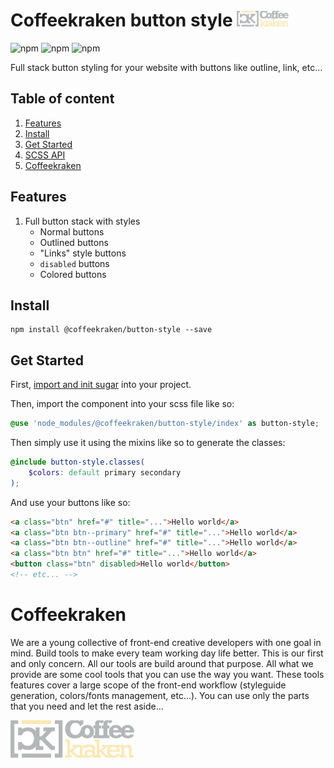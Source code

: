 # Coffeekraken button style <img src=".resources/coffeekraken-logo.jpg" height="25px" />

![npm](https://img.shields.io/npm/l/@coffeekraken/button-style?style=flat-square)
![npm](https://img.shields.io/npm/v/@coffeekraken/button-style?style=flat-square)
![npm](https://img.shields.io/npm/dw/@coffeekraken/button-style?style=flat-square)

Full stack button styling for your website with buttons like outline, link, etc...

## Table of content

1. [Features](#readme-features)
2. [Install](#readme-install)
3. [Get Started](#readme-get-started)
4. [SCSS API](doc/src/scss)
5. [Coffeekraken](#readme-coffeekraken)

<a name="readme-features"></a>
## Features

1. Full button stack with styles
	- Normal buttons
	- Outlined buttons
	- "Links" style buttons
	- `disabled` buttons
	- Colored buttons

<a name="readme-install"></a>
## Install

```
npm install @coffeekraken/button-style --save
```

<a name="readme-get-started"></a>
## Get Started

First, [import and init sugar](https://github.com/coffeekraken/coffeekraken/tree/master/util/sugar) into your project.

Then, import the component into your scss file like so:

```scss
@use 'node_modules/@coffeekraken/button-style/index' as button-style;
```

Then simply use it using the mixins like so to generate the classes:

```scss
@include button-style.classes(
	$colors: default primary secondary
);
```

And use your buttons like so:

```html
<a class="btn" href="#" title="...">Hello world</a>
<a class="btn btn--primary" href="#" title="...">Hello world</a>
<a class="btn btn--outline" href="#" title="...">Hello world</a>
<a class="btn btn" href="#" title="...">Hello world</a>
<button class="btn" disabled>Hello world</button>
<!-- etc... -->
```

<a name="readme-coffeekraken"></a>

# Coffeekraken

We are a young collective of front-end creative developers with one goal in mind. Build tools to make every team working day life better. This is our first and only concern. All our tools are build around that purpose.
All what we provide are some cool tools that you can use the way you want. These tools features cover a large scope of the front-end workflow (styleguide generation, colors/fonts management, etc...). You can use only the parts that you need and let the rest aside...

[![Coffeekraken](.resources/coffeekraken-logo.jpg)](https://coffeekraken.io)

